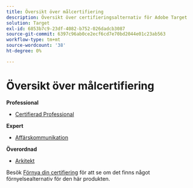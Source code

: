 ```yaml
---
title: Översikt över målcertifiering
description: Översikt över certifieringsalternativ för Adobe Target
solution: Target
exl-id: 6853b7c9-23df-4082-b752-026dadcb3087
source-git-commit: 6397c96ab0ce2ecf6cd7e70bd2044e01c23ab563
workflow-type: tm+mt
source-wordcount: '38'
ht-degree: 0%

---
```


# Översikt över målcertifiering

**Professional**

* [Certifierad Professional](/help/certifications/at/at-p-business.md) <!--AD0-E408-->

**Expert**

* [Affärskommunikation](/help/certifications/at/at-e-business.md) <!--AD0-E406-->

**Överordnad**

* [Arkitekt](/help/certifications/at/at-m-architect.md) <!--AD0-E407-->

Besök [Förnya din certifiering](/help/certifications/renew.md) för att se om det finns något förnyelsealternativ för den här produkten.
